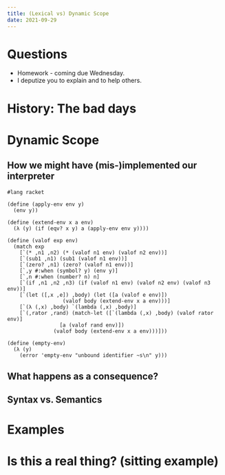 ```yaml
---
title: (Lexical vs) Dynamic Scope
date: 2021-09-29
---
```



# Questions

-   Homework - coming due Wednesday.
-   I deputize you to explain and to help others.

# History: The bad days

# Dynamic Scope

## How we might have (mis-)implemented our interpreter

```racket
#lang racket

(define (apply-env env y)
  (env y))

(define (extend-env x a env)
  (λ (y) (if (eqv? x y) a (apply-env env y))))

(define (valof exp env)
  (match exp
    [`(* ,n1 ,n2) (* (valof n1 env) (valof n2 env))]
    [`(sub1 ,n1) (sub1 (valof n1 env))]
    [`(zero? ,n1) (zero? (valof n1 env))]
    [`,y #:when (symbol? y) (env y)]
    [`,n #:when (number? n) n]
    [`(if ,n1 ,n2 ,n3) (if (valof n1 env) (valof n2 env) (valof n3 env))]
    [`(let ([,x ,e]) ,body) (let ([a (valof e env)])
			      (valof body (extend-env x a env)))]
    [`(λ (,x) ,body) `(lambda (,x) ,body)]
    [`(,rator ,rand) (match-let ([`(lambda (,x) ,body) (valof rator env)]
				 [a (valof rand env)])
		       (valof body (extend-env x a env)))]))

(define (empty-env)
  (λ (y) 
    (error 'empty-env "unbound identifier ~s\n" y)))
```

## What happens as a consequence?

## Syntax vs. Semantics

# Examples

# Is this a real thing? (sitting example)

